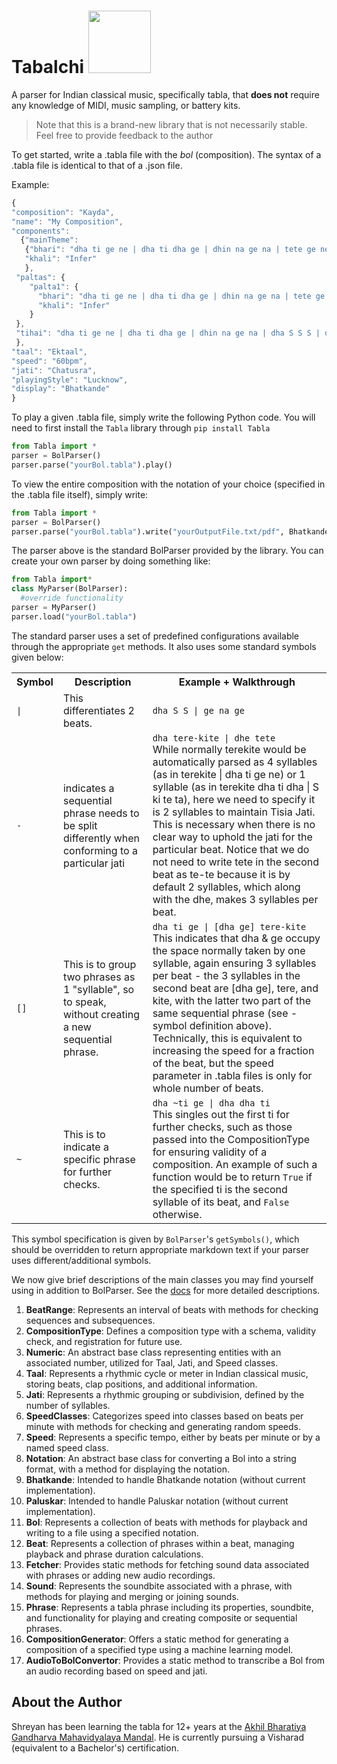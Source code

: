 # Tabalchi <img src="https://github.com/user-attachments/assets/0d47f705-74d9-43e4-91b0-a6c8806965ba" width=100/>


A parser for Indian classical music, specifically tabla, that **does not** require any knowledge of MIDI, music sampling, or battery kits.

<blockquote>
Note that this is a brand-new library that is not necessarily stable. Feel free to provide feedback to the author
</blockquote>

To get started, write a .tabla file with the *bol* (composition). The syntax of a .tabla file is identical to that of a .json file.

Example:

```javascript
{
"composition": "Kayda",
"name": "My Composition",
"components":
  {"mainTheme":
   {"bhari": "dha ti ge ne | dha ti dha ge | dhin na ge na | tete ge ne | dha ti dha ge | dhin na ge na | tete tete | ge na tete | ge na dha ti | dha tete dha | ge ne dha ge | tin na ke na",
   "khali": "Infer"
   },
 "paltas": {
    "palta1": {
      "bhari": "dha ti ge ne | dha ti dha ge | dhin na ge na | tete ge ne | dha ti dha ge | dhin na ge na | dha ti ge ne | dha ti dha ge | dhin na ge na | tete ge ne | dha ti dha ge | dhin na ge na | dha ti ge ne | dha ti dha ge | dhin na ge na | tete ge ne | dha ti dha ge | dhin na ge na | tete tete | ge na tete | ge na dha ti | dha tete dha | ge ne dha ge | tin na ke na",
      "khali": "Infer"
    }
 },
 "tihai": "dha ti ge ne | dha ti dha ge | dhin na ge na | dha S S S | dhin na ge na | dha S S S | dhin na ge na | dha S S S | dha ti ge ne | dha ti dha ge | dhin na ge na | dha S S S | dhin na ge na | dha S S S | dhin na ge na | dha S S S | dha ti ge ne | dha ti dha ge | dhin na ge na | dha S S S | dhin na ge na | dha S S S | dhin na ge na | dha S S S"
 },
"taal": "Ektaal",
"speed": "60bpm",
"jati": "Chatusra",
"playingStyle": "Lucknow",
"display": "Bhatkande"
}
```

To play a given .tabla file, simply write the following Python code. You will need to first install the ``Tabla`` library through ``pip install Tabla``

```python
from Tabla import *
parser = BolParser()
parser.parse("yourBol.tabla").play()
```

To view the entire composition with the notation of your choice (specified in the .tabla file itself), simply write:

```python
from Tabla import *
parser = BolParser()
parser.parse("yourBol.tabla").write("yourOutputFile.txt/pdf", Bhatkande)
```
The parser above is the standard BolParser provided by the library. You can create your own parser by doing something like:

```python
from Tabla import*
class MyParser(BolParser):
  #override functionality
parser = MyParser()
parser.load("yourBol.tabla")
```

The standard parser uses a set of predefined configurations available through the appropriate ``get`` methods. It also uses some standard symbols given below:

<table>
  <tr>
    <th>Symbol</th>
    <th>Description</th>
    <th>Example + Walkthrough</th>
  </tr>
  <tr>
    <td><code>|</code></td>
    <td>This differentiates 2 beats.</td>
    <td><code>dha S S | ge na ge</code></td>
  </tr>
  <tr>
    <td><code>-</code></td>
    <td>indicates a sequential phrase needs to be split differently when conforming to a particular jati</td>
    <td><code>dha tere-kite | dhe tete</code>
    <br>
    While normally terekite would be automatically parsed as 4 syllables (as in terekite | dha ti ge ne) or 1 syllable (as in terekite dha ti dha | S ki te ta), here we need to specify it is 2 syllables to maintain Tisia Jati. This is necessary when there is no clear way to uphold the jati for the particular beat. Notice that we do not need to write tete in the second beat as te-te because it is by default 2 syllables, which along with the dhe, makes 3 syllables per beat.</td>
  </tr>
  <tr>
    <td><code>[]</code></td>
    <td>This is to group two phrases as 1 "syllable", so to speak, without creating a new sequential phrase.</td>
    <td><code>dha ti ge | [dha ge] tere-kite</code>
    <br>
    This indicates that dha & ge occupy the space normally taken by one syllable, again ensuring 3 syllables per beat - the 3 syllables in the second beat are [dha ge], tere, and kite, with the latter two part of the same sequential phrase (see - symbol definition above). Technically, this is equivalent to increasing the speed for a fraction of the beat, but the speed parameter in .tabla files is only for whole number of beats.</td>
  </tr>
  <tr>
    <td><code>~</code></td>
    <td>This is to indicate a specific phrase for further checks.</td>
    <td><code>dha ~ti ge | dha dha ti</code>
    <br>
    This singles out the first ti for further checks, such as those passed into the CompositionType for ensuring validity of a composition. An example of such a function would be to return <code>True</code> if the specified ti is the second syllable of its beat, and <code>False</code> otherwise.</td>
  </tr>
</table>

This symbol specification is given by ``BolParser``'s ``getSymbols()``, which should be overridden to return appropriate markdown text if your parser uses different/additional symbols.

We now give brief descriptions of the main classes you may find yourself using in addition to BolParser. See the [docs](https://shreyanmitra.github.io/Tabalchi/) for more detailed descriptions.

1. **BeatRange**: Represents an interval of beats with methods for checking sequences and subsequences.
2. **CompositionType**: Defines a composition type with a schema, validity check, and registration for future use.
3. **Numeric**: An abstract base class representing entities with an associated number, utilized for Taal, Jati, and Speed classes.
4. **Taal**: Represents a rhythmic cycle or meter in Indian classical music, storing beats, clap positions, and additional information.
5. **Jati**: Represents a rhythmic grouping or subdivision, defined by the number of syllables.
6. **SpeedClasses**: Categorizes speed into classes based on beats per minute with methods for checking and generating random speeds.
7. **Speed**: Represents a specific tempo, either by beats per minute or by a named speed class.
8. **Notation**: An abstract base class for converting a Bol into a string format, with a method for displaying the notation.
9. **Bhatkande**: Intended to handle Bhatkande notation (without current implementation).
10. **Paluskar**: Intended to handle Paluskar notation (without current implementation).
11. **Bol**: Represents a collection of beats with methods for playback and writing to a file using a specified notation.
12. **Beat**: Represents a collection of phrases within a beat, managing playback and phrase duration calculations.
13. **Fetcher**: Provides static methods for fetching sound data associated with phrases or adding new audio recordings.
14. **Sound**: Represents the soundbite associated with a phrase, with methods for playing and merging or joining sounds.
15. **Phrase**: Represents a tabla phrase including its properties, soundbite, and functionality for playing and creating composite or sequential phrases.
16. **CompositionGenerator**: Offers a static method for generating a composition of a specified type using a machine learning model.
17. **AudioToBolConvertor**: Provides a static method to transcribe a Bol from an audio recording based on speed and jati.

## About the Author
Shreyan has been learning the tabla for 12+ years at the [Akhil Bharatiya Gandharva Mahavidyalaya Mandal](https://en.wikipedia.org/wiki/Akhil_Bharatiya_Gandharva_Mahavidyalaya_Mandal). He is currently pursuing a Visharad (equivalent to a Bachelor's) certification.
